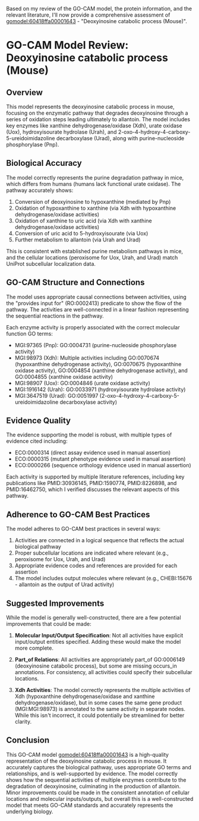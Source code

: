 Based on my review of the GO-CAM model, the protein information, and the relevant literature, I'll now provide a comprehensive assessment of [gomodel:60418ffa00001643](https://bioregistry.io/go.model:60418ffa00001643) - "Deoxyinosine catabolic process (Mouse)".

# GO-CAM Model Review: Deoxyinosine catabolic process (Mouse)

## Overview
This model represents the deoxyinosine catabolic process in mouse, focusing on the enzymatic pathway that degrades deoxyinosine through a series of oxidation steps leading ultimately to allantoin. The model includes key enzymes like xanthine dehydrogenase/oxidase (Xdh), urate oxidase (Uox), hydroxyisourate hydrolase (Urah), and 2-oxo-4-hydroxy-4-carboxy-5-ureidoimidazoline decarboxylase (Urad), along with purine-nucleoside phosphorylase (Pnp).

## Biological Accuracy

The model correctly represents the purine degradation pathway in mice, which differs from humans (humans lack functional urate oxidase). The pathway accurately shows:

1. Conversion of deoxyinosine to hypoxanthine (mediated by Pnp)
2. Oxidation of hypoxanthine to xanthine (via Xdh with hypoxanthine dehydrogenase/oxidase activities)
3. Oxidation of xanthine to uric acid (via Xdh with xanthine dehydrogenase/oxidase activities)
4. Conversion of uric acid to 5-hydroxyisourate (via Uox)
5. Further metabolism to allantoin (via Urah and Urad)

This is consistent with established purine metabolism pathways in mice, and the cellular locations (peroxisome for Uox, Urah, and Urad) match UniProt subcellular localization data.

## GO-CAM Structure and Connections

The model uses appropriate causal connections between activities, using the "provides input for" (RO:0002413) predicate to show the flow of the pathway. The activities are well-connected in a linear fashion representing the sequential reactions in the pathway.

Each enzyme activity is properly associated with the correct molecular function GO terms:
- MGI:97365 (Pnp): GO:0004731 (purine-nucleoside phosphorylase activity)
- MGI:98973 (Xdh): Multiple activities including GO:0070674 (hypoxanthine dehydrogenase activity), GO:0070675 (hypoxanthine oxidase activity), GO:0004854 (xanthine dehydrogenase activity), and GO:0004855 (xanthine oxidase activity)
- MGI:98907 (Uox): GO:0004846 (urate oxidase activity)
- MGI:1916142 (Urah): GO:0033971 (hydroxyisourate hydrolase activity)
- MGI:3647519 (Urad): GO:0051997 (2-oxo-4-hydroxy-4-carboxy-5-ureidoimidazoline decarboxylase activity)

## Evidence Quality

The evidence supporting the model is robust, with multiple types of evidence cited including:
- ECO:0000314 (direct assay evidence used in manual assertion)
- ECO:0000315 (mutant phenotype evidence used in manual assertion)
- ECO:0000266 (sequence orthology evidence used in manual assertion)

Each activity is supported by multiple literature references, including key publications like PMID:30936145, PMID:1590774, PMID:8226898, and PMID:16462750, which I verified discusses the relevant aspects of this pathway.

## Adherence to GO-CAM Best Practices

The model adheres to GO-CAM best practices in several ways:
1. Activities are connected in a logical sequence that reflects the actual biological pathway
2. Proper subcellular locations are indicated where relevant (e.g., peroxisome for Uox, Urah, and Urad)
3. Appropriate evidence codes and references are provided for each assertion
4. The model includes output molecules where relevant (e.g., CHEBI:15676 - allantoin as the output of Urad activity)

## Suggested Improvements

While the model is generally well-constructed, there are a few potential improvements that could be made:

1. **Molecular Input/Output Specification**: Not all activities have explicit input/output entities specified. Adding these would make the model more complete.

2. **Part_of Relations**: All activities are appropriately part_of GO:0006149 (deoxyinosine catabolic process), but some are missing occurs_in annotations. For consistency, all activities could specify their subcellular locations.

3. **Xdh Activities**: The model correctly represents the multiple activities of Xdh (hypoxanthine dehydrogenase/oxidase and xanthine dehydrogenase/oxidase), but in some cases the same gene product (MGI:MGI:98973) is annotated to the same activity in separate nodes. While this isn't incorrect, it could potentially be streamlined for better clarity.

## Conclusion

This GO-CAM model [gomodel:60418ffa00001643](https://bioregistry.io/go.model:60418ffa00001643) is a high-quality representation of the deoxyinosine catabolic process in mouse. It accurately captures the biological pathway, uses appropriate GO terms and relationships, and is well-supported by evidence. The model correctly shows how the sequential activities of multiple enzymes contribute to the degradation of deoxyinosine, culminating in the production of allantoin. Minor improvements could be made in the consistent annotation of cellular locations and molecular inputs/outputs, but overall this is a well-constructed model that meets GO-CAM standards and accurately represents the underlying biology.
